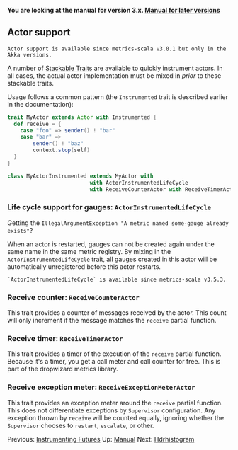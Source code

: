 **You are looking at the manual for version 3.x. [Manual for later versions](https://github.com/erikvanoosten/metrics-scala/tree/master/docs/Actors.md)**

## Actor support

    Actor support is available since metrics-scala v3.0.1 but only in the Akka versions.

A number of [Stackable Traits](http://www.artima.com/scalazine/articles/stackable_trait_pattern.html) are available to
quickly instrument actors.  In all cases, the actual actor implementation must be mixed in *prior* to these stackable
traits.

Usage follows a common pattern (the `Instrumented` trait is described earlier in the documentation):

```scala
trait MyActor extends Actor with Instrumented {
  def receive = {
    case "foo" => sender() ! "bar"
    case "bar" =>
        sender() ! "baz"
        context.stop(self)
  }
}

class MyActorInstrumented extends MyActor with
                          with ActorInstrumentedLifeCycle
                          with ReceiveCounterActor with ReceiveTimerActor with ReceiveExceptionMeterActor
```

### Life cycle support for gauges: `ActorInstrumentedLifeCycle`

Getting the `IllegalArgumentException "A metric named some-gauge already exists"`?

When an actor is restarted, gauges can not be created again under the same name in the same metric registry.
By mixing in the `ActorInstrumentedLifeCycle` trait, all gauges created in this actor will be automatically
unregistered before this actor restarts.

    `ActorInstrumentedLifeCycle` is available since metrics-scala v3.5.3.

### Receive counter: `ReceiveCounterActor`

This trait provides a counter of messages received by the actor.  This count will only increment if the message matches
the `receive` partial function.

### Receive timer: `ReceiveTimerActor`

This trait provides a timer of the execution of the `receive` partial function.  Because it's a timer, you get a call
meter and call counter for free.  This is part of the dropwizard metrics library.

### Receive exception meter: `ReceiveExceptionMeterActor`

This trait provides an exception meter around the `receive` partial function.  This does not differentiate exceptions
by `Supervisor` configuration.  Any exception thrown by `receive` will be counted equally, ignoring whether the
`Supervisor` chooses to `restart`, `escalate`, or other.

Previous: [Instrumenting Futures](Futures.md) Up: [Manual](Manual.md) Next: [Hdrhistogram](Hdrhistogram.md)
